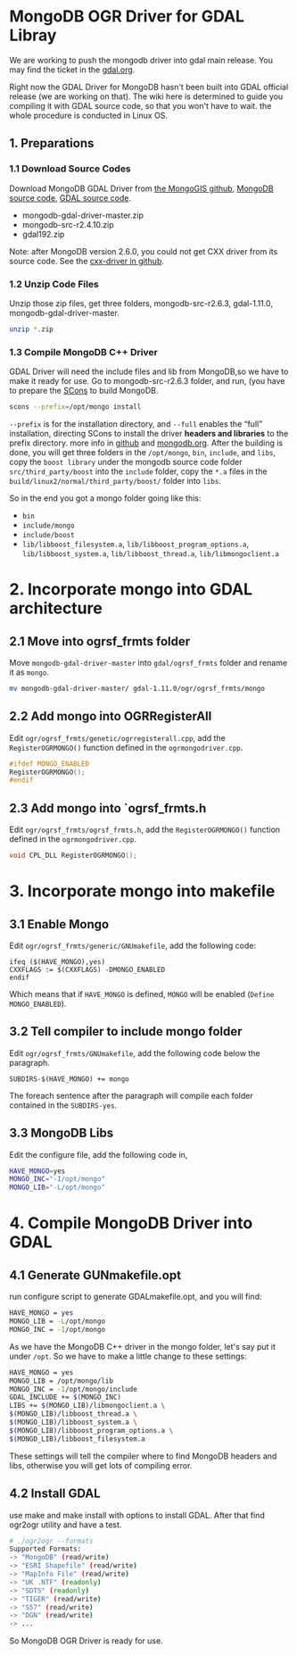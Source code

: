 # MongoDB OGR Driver for GDAL Libray

We are working to push the mongodb driver into gdal main release. You may find the ticket in the [gdal.org](http://trac.osgeo.org/gdal/ticket/5453).

Right now the GDAL Driver for MongoDB hasn't been built into GDAL official release (we are working on that). The wiki here is determined to guide you compiling it with GDAL source code, so that you won't have to wait. the whole procedure is conducted in Linux OS.

## 1. Preparations
### 1.1 Download Source Codes
Download MongoDB GDAL Driver from [the MongoGIS github](https://github.com/mongogis/mongodb-gdal-driver), [MongoDB source code](http://www.mongodb.org/downloads), [GDAL source code](http://trac.osgeo.org/gdal/wiki/DownloadSource). 

* mongodb-gdal-driver-master.zip
* mongodb-src-r2.4.10.zip
* gdal192.zip
 
Note: after MongoDB version 2.6.0, you could not get CXX driver from its source code. See the [cxx-driver in github](https://github.com/mongodb/mongo-cxx-driver).

### 1.2 Unzip Code Files
Unzip those zip files, get three folders, mongodb-src-r2.6.3, gdal-1.11.0, mongodb-gdal-driver-master.

```bash
unzip *.zip 
```

### 1.3 Compile MongoDB C++ Driver
GDAL Driver will need the include files and lib from MongoDB,so we have to make it ready for use. Go to mongodb-src-r2.6.3 folder, and run, (you have to prepare the [SCons](http://www.scons.org/) to build MongoDB.

```bash
scons --prefix=/opt/mongo install 
```
`--prefix` is for the installation directory, and `--full` enables the “full” installation, directing SCons to install the driver **headers and libraries** to the prefix directory. more info in [github](https://github.com/mongodb/mongo-cxx-driver/wiki/Download%20and%20Compile#build-options) and [mongodb.org](http://www.mongodb.org/about/contributors/tutorial/build-mongodb-from-source/). After the building is done, you will get three folders in the `/opt/mongo`, `bin`, `include`, and `libs`, copy the `boost library` under the mongodb source code folder `src/third_party/boost` into the `include` folder, copy the `*.a` files in the `build/linux2/normal/third_party/boost/` folder into `libs`.

So in the end you got a mongo folder going like this:

* `bin`
* `include/mongo`
* `include/boost`
* `lib/libboost_filesystem.a`, `lib/libboost_program_options.a`, `lib/libboost_system.a`, `lib/libboost_thread.a`, `lib/libmongoclient.a`

# 2. Incorporate mongo into GDAL architecture
## 2.1 Move into ogrsf_frmts folder
Move `mongodb-gdal-driver-master` into `gdal/ogrsf_frmts` folder and rename it as `mongo`.

```bash
mv mongodb-gdal-driver-master/ gdal-1.11.0/ogr/ogrsf_frmts/mongo
```

## 2.2 Add mongo into OGRRegisterAll
Edit `ogr/ogrsf_frmts/genetic/ogrregisterall.cpp`, add the `RegisterOGRMONGO()` function defined in the `ogrmongodriver.cpp`.

```c++
#ifdef MONGO_ENABLED
RegisterOGRMONGO();
#endif
```

## 2.3 Add mongo into `ogrsf_frmts.h
Edit `ogr/ogrsf_frmts/ogrsf_frmts.h`, add the `RegisterOGRMONGO()` function defined in the `ogrmongodriver.cpp`.

```c++
void CPL_DLL RegisterOGRMONGO();
```

# 3. Incorporate mongo into makefile
## 3.1 Enable Mongo
Edit `ogr/ogrsf_frmts/generic/GNUmakefile`, add the following code:

```GNUmake
ifeq ($(HAVE_MONGO),yes)
CXXFLAGS := $(CXXFLAGS) -DMONGO_ENABLED
endif
```
Which means that if `HAVE_MONGO` is defined, `MONGO` will be enabled (`Define MONGO_ENABLED`).

## 3.2 Tell compiler to include mongo folder
Edit `ogr/ogrsf_frmts/GNUmakefile`, add the following code below the paragraph.

```GNUMake
SUBDIRS-$(HAVE_MONGO) += mongo 
```
The foreach sentence after the paragraph will compile each folder contained in the `SUBDIRS-yes`.

## 3.3 MongoDB Libs
Edit the configure file, add the following code in,

```bash
HAVE_MONGO=yes
MONGO_INC="-I/opt/mongo"
MONGO_LIB="-L/opt/mongo"
```

# 4. Compile MongoDB Driver into GDAL
## 4.1 Generate GUNmakefile.opt
run configure script to generate GDALmakefile.opt, and you will find:

```bash
HAVE_MONGO = yes
MONGO_LIB = -L/opt/mongo
MONGO_INC = -I/opt/mongo
```
As we have the MongoDB C++ driver in the mongo folder, let's say put it under `/opt`. So we have to make a little change to these settings:

```bash
HAVE_MONGO = yes
MONGO_LIB = /opt/mongo/lib
MONGO_INC = -I/opt/mongo/include
GDAL_INCLUDE += $(MONGO_INC)
LIBS += $(MONGO_LIB)/libmongoclient.a \
$(MONGO_LIB)/libboost_thread.a \
$(MONGO_LIB)/libboost_system.a \
$(MONGO_LIB)/libboost_program_options.a \
$(MONGO_LIB)/libboost_filesystem.a
```

These settings will tell the compiler where to find MongoDB headers and libs, otherwise you will get lots of compiling error.

## 4.2 Install GDAL
use make and make install with options to install GDAL. After that find ogr2ogr utility and have a test.

``` bash
# ./ogr2ogr --formats
Supported Formats:
-> "MongoDB" (read/write)
-> "ESRI Shapefile" (read/write)
-> "MapInfo File" (read/write)
-> "UK .NTF" (readonly)
-> "SDTS" (readonly)
-> "TIGER" (read/write)
-> "S57" (read/write)
-> "DGN" (read/write)
-> ...
```
So MongoDB OGR Driver is ready for use.